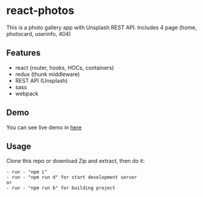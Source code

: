 # react-photos

This is a photo gallery app with Unsplash REST API. Includes 4 page (home, photocard, userinfo, 404)

## Features

- react (router, hooks, HOCs, containers)
- redux (thunk middleware)
- REST API (Unsplash)
- sass
- webpack

## Demo

You can see live demo in [here](http://w99762ln.beget.tech/react_photos/)

## Usage

Clone this repo or download Zip and extract, then do it:

```
- run - "npm i"
- run - "npm run d" for start development server
or
- run - "npm run b" for building project
```